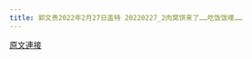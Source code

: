 ```yaml
---
title: 郭文贵2022年2月27日盖特 20220227_2肉窝饼来了……吃饭饭喽……
---
```


[原文連接](https://gnews.org/ThreadView/53479825)


